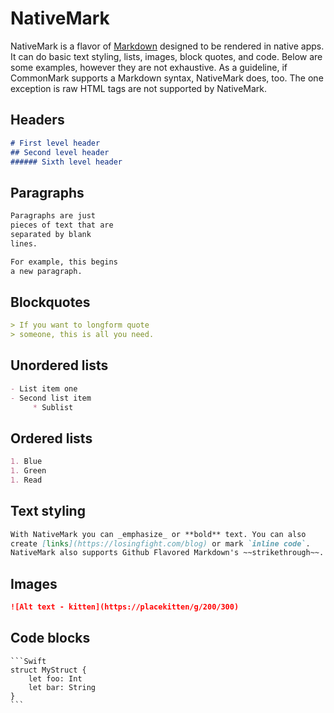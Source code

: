 # NativeMark

NativeMark is a flavor of [Markdown](https://daringfireball.net/projects/markdown/) 
designed to be rendered in native apps. It can do basic text styling, lists, images, 
block quotes, and code. Below are some examples, however they are not exhaustive. 
As a guideline, if CommonMark supports a Markdown syntax, NativeMark does, too. 
The one exception is raw HTML tags are not supported by NativeMark.

## Headers

```Markdown
# First level header
## Second level header
###### Sixth level header
```

## Paragraphs

```Markdown
Paragraphs are just 
pieces of text that are 
separated by blank
lines.

For example, this begins
a new paragraph.
```

## Blockquotes

```Markdown
> If you want to longform quote
> someone, this is all you need.
```

## Unordered lists

```Markdown
- List item one
- Second list item
     * Sublist
```

## Ordered lists

```Markdown
1. Blue
1. Green
1. Read
```

## Text styling

```Markdown
With NativeMark you can _emphasize_ or **bold** text. You can also 
create [links](https://losingfight.com/blog) or mark `inline code`.
NativeMark also supports Github Flavored Markdown's ~~strikethrough~~.
```

## Images

```Markdown
![Alt text - kitten](https://placekitten/g/200/300)
```

## Code blocks

    ```Swift
    struct MyStruct {
        let foo: Int
        let bar: String
    }
    ```
